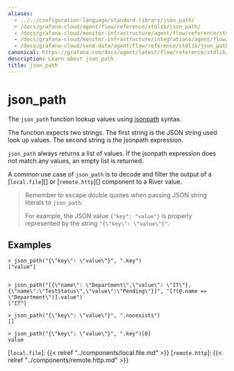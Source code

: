 ```yaml
---
aliases:
  - ../../configuration-language/standard-library/json_path/
  - /docs/grafana-cloud/agent/flow/reference/stdlib/json_path/
  - /docs/grafana-cloud/monitor-infrastructure/agent/flow/reference/stdlib/json_path/
  - /docs/grafana-cloud/monitor-infrastructure/integrations/agent/flow/reference/stdlib/json_path/
  - /docs/grafana-cloud/send-data/agent/flow/reference/stdlib/json_path/
canonical: https://grafana.com/docs/agent/latest/flow/reference/stdlib/json_path/
description: Learn about json_path
title: json_path
---
```


# json_path

The `json_path` function lookup values using [jsonpath](https://goessner.net/articles/JsonPath/) syntax.

The function expects two strings. The first string is the JSON string used look up values. The second string is the jsonpath expression.

`json_path` always returns a list of values. If the jsonpath expression does not match any values, an empty list is returned.

A common use case of `json_path` is to decode and filter the output of a [`local.file`][] or [`remote.http`][] component to a River value.

> Remember to escape double quotes when passing JSON string literals to `json_path`.
>
> For example, the JSON value `{"key": "value"}` is properly represented by the
> string `"{\"key\": \"value\"}"`.

## Examples

```
> json_path("{\"key\": \"value\"}", ".key")
["value"]


> json_path("[{\"name\": \"Department\",\"value\": \"IT\"},{\"name\":\"TestStatus\",\"value\":\"Pending\"}]", "[?(@.name == \"Department\")].value")
["IT"]

> json_path("{\"key\": \"value\"}", ".nonexists")
[]

> json_path("{\"key\": \"value\"}", ".key")[0]
value

```

[`local.file`]: {{< relref "../components/local.file.md" >}}
[`remote.http`]: {{< relref "../components/remote.http.md" >}}
